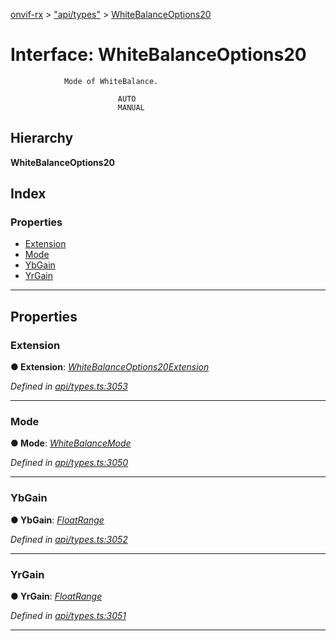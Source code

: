 [onvif-rx](../README.md) > ["api/types"](../modules/_api_types_.md) > [WhiteBalanceOptions20](../interfaces/_api_types_.whitebalanceoptions20.md)

# Interface: WhiteBalanceOptions20

```
            Mode of WhiteBalance.
```

```
                        AUTO
                        MANUAL
```

## Hierarchy

**WhiteBalanceOptions20**

## Index

### Properties

* [Extension](_api_types_.whitebalanceoptions20.md#extension)
* [Mode](_api_types_.whitebalanceoptions20.md#mode)
* [YbGain](_api_types_.whitebalanceoptions20.md#ybgain)
* [YrGain](_api_types_.whitebalanceoptions20.md#yrgain)

---

## Properties

<a id="extension"></a>

###  Extension

**● Extension**: *[WhiteBalanceOptions20Extension](_api_types_.whitebalanceoptions20extension.md)*

*Defined in [api/types.ts:3053](https://github.com/patrickmichalina/onvif-rx/blob/d62cee9/src/api/types.ts#L3053)*

___
<a id="mode"></a>

###  Mode

**● Mode**: *[WhiteBalanceMode](../enums/_api_types_.whitebalancemode.md)*

*Defined in [api/types.ts:3050](https://github.com/patrickmichalina/onvif-rx/blob/d62cee9/src/api/types.ts#L3050)*

___
<a id="ybgain"></a>

###  YbGain

**● YbGain**: *[FloatRange](_api_types_.floatrange.md)*

*Defined in [api/types.ts:3052](https://github.com/patrickmichalina/onvif-rx/blob/d62cee9/src/api/types.ts#L3052)*

___
<a id="yrgain"></a>

###  YrGain

**● YrGain**: *[FloatRange](_api_types_.floatrange.md)*

*Defined in [api/types.ts:3051](https://github.com/patrickmichalina/onvif-rx/blob/d62cee9/src/api/types.ts#L3051)*

___

